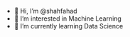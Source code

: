 - 👋 Hi, I’m @shahfahad
- 👀 I’m interested in Machine Learning
- 🌱 I’m currently learning Data Science

<!---
shahfahad01/shahfahad01 is a ✨ special ✨ repository because its `README.md` (this file) appears on your GitHub profile.
You can click the Preview link to take a look at your changes.
--->
